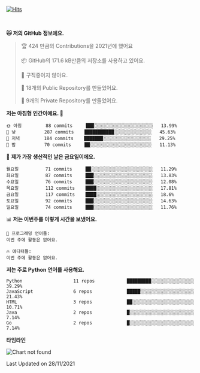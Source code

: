[![Hits](https://hits.seeyoufarm.com/api/count/incr/badge.svg?url=https%3A%2F%2Fgithub.com%2FSoohan-Park&count_bg=%23000000&title_bg=%23828282&icon=gradle.svg&icon_color=%23FFFFFF&title=Visited&edge_flat=false)](https://hits.seeyoufarm.com)  

<br/>

<!--START_SECTION:waka-->
**🐱 저의 GitHub 정보에요.** 

> 🏆 424 만큼의 Contributions을 2021년에 했어요
 > 
> 📦 GitHub의 171.6 kB만큼의 저장소를 사용하고 있어요. 
 > 
> 🚫 구직중이지 않아요.
 > 
> 📜 18개의 Public Repository를 만들었어요. 
 > 
> 🔑 9개의 Private Repository를 만들었어요.  
 > 
**저는 아침형 인간이에요. 🐤** 

```text
🌞 아침         88 commits     ███░░░░░░░░░░░░░░░░░░░░░░   13.99% 
🌆 낮　         287 commits    ███████████░░░░░░░░░░░░░░   45.63% 
🌃 저녁         184 commits    ███████░░░░░░░░░░░░░░░░░░   29.25% 
🌙 밤　         70 commits     ██░░░░░░░░░░░░░░░░░░░░░░░   11.13%

```
📅 **제가 가장 생산적인 날은 금요일이에요.** 

```text
월요일          71 commits     ██░░░░░░░░░░░░░░░░░░░░░░░   11.29% 
화요일          87 commits     ███░░░░░░░░░░░░░░░░░░░░░░   13.83% 
수요일          76 commits     ███░░░░░░░░░░░░░░░░░░░░░░   12.08% 
목요일          112 commits    ████░░░░░░░░░░░░░░░░░░░░░   17.81% 
금요일          117 commits    ████░░░░░░░░░░░░░░░░░░░░░   18.6% 
토요일          92 commits     ███░░░░░░░░░░░░░░░░░░░░░░   14.63% 
일요일          74 commits     ███░░░░░░░░░░░░░░░░░░░░░░   11.76%

```


📊 **저는 이번주를 이렇게 시간을 보냈어요.** 

```text
💬 프로그래밍 언어들: 
이번 주에 활동은 없어요.

🔥 에디터들: 
이번 주에 활동은 없어요.

```

**저는 주로 Python 언어를 사용해요.** 

```text
Python                   11 repos            █████████░░░░░░░░░░░░░░░░   39.29% 
JavaScript               6 repos             █████░░░░░░░░░░░░░░░░░░░░   21.43% 
HTML                     3 repos             ██░░░░░░░░░░░░░░░░░░░░░░░   10.71% 
Java                     2 repos             █░░░░░░░░░░░░░░░░░░░░░░░░   7.14% 
Go                       2 repos             █░░░░░░░░░░░░░░░░░░░░░░░░   7.14%

```


**타임라인**

![Chart not found](https://raw.githubusercontent.com/Soohan-Park/Soohan-Park/master/charts/bar_graph.png) 


 Last Updated on 28/11/2021
<!--END_SECTION:waka-->
